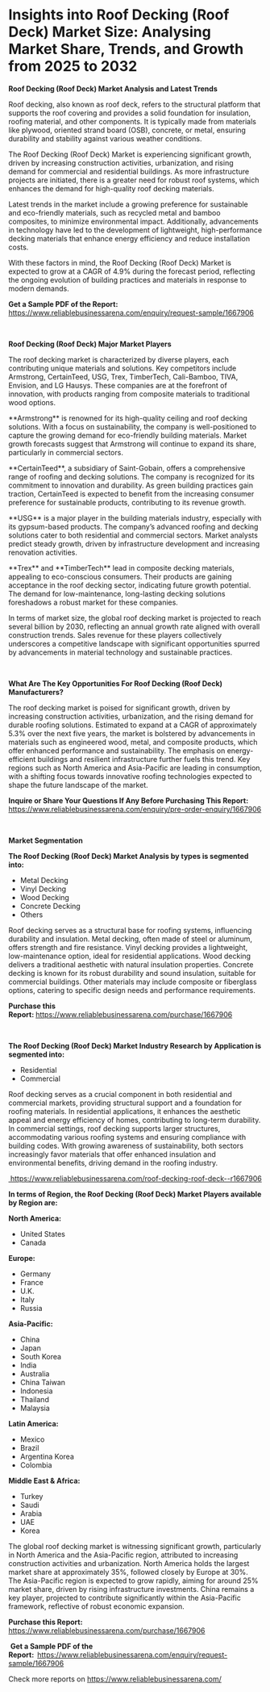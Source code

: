 <p><h1>Insights into Roof Decking (Roof Deck) Market Size: Analysing Market Share, Trends, and Growth from 2025 to 2032</h1></p><p><strong>Roof Decking (Roof Deck) Market Analysis and Latest Trends</strong></p>
<p><p>Roof decking, also known as roof deck, refers to the structural platform that supports the roof covering and provides a solid foundation for insulation, roofing material, and other components. It is typically made from materials like plywood, oriented strand board (OSB), concrete, or metal, ensuring durability and stability against various weather conditions.</p><p>The Roof Decking (Roof Deck) Market is experiencing significant growth, driven by increasing construction activities, urbanization, and rising demand for commercial and residential buildings. As more infrastructure projects are initiated, there is a greater need for robust roof systems, which enhances the demand for high-quality roof decking materials. </p><p>Latest trends in the market include a growing preference for sustainable and eco-friendly materials, such as recycled metal and bamboo composites, to minimize environmental impact. Additionally, advancements in technology have led to the development of lightweight, high-performance decking materials that enhance energy efficiency and reduce installation costs. </p><p>With these factors in mind, the Roof Decking (Roof Deck) Market is expected to grow at a CAGR of 4.9% during the forecast period, reflecting the ongoing evolution of building practices and materials in response to modern demands.</p></p>
<p><strong>Get a Sample PDF of the Report:&nbsp;</strong> <a href="https://www.reliablebusinessarena.com/enquiry/request-sample/1667906?utm_campaign=3013&utm_medium=2&utm_source=Github&utm_content=ia&utm_term=02042025&utm_id=roof-decking-roof-deck">https://www.reliablebusinessarena.com/enquiry/request-sample/1667906</a></p>
<p>&nbsp;</p>
<p><strong>Roof Decking (Roof Deck) Major Market Players</strong></p>
<p><p>The roof decking market is characterized by diverse players, each contributing unique materials and solutions. Key competitors include Armstrong, CertainTeed, USG, Trex, TimberTech, Cali-Bamboo, TIVA, Envision, and LG Hausys. These companies are at the forefront of innovation, with products ranging from composite materials to traditional wood options.</p><p>**Armstrong** is renowned for its high-quality ceiling and roof decking solutions. With a focus on sustainability, the company is well-positioned to capture the growing demand for eco-friendly building materials. Market growth forecasts suggest that Armstrong will continue to expand its share, particularly in commercial sectors.</p><p>**CertainTeed**, a subsidiary of Saint-Gobain, offers a comprehensive range of roofing and decking solutions. The company is recognized for its commitment to innovation and durability. As green building practices gain traction, CertainTeed is expected to benefit from the increasing consumer preference for sustainable products, contributing to its revenue growth.</p><p>**USG** is a major player in the building materials industry, especially with its gypsum-based products. The company’s advanced roofing and decking solutions cater to both residential and commercial sectors. Market analysts predict steady growth, driven by infrastructure development and increasing renovation activities.</p><p>**Trex** and **TimberTech** lead in composite decking materials, appealing to eco-conscious consumers. Their products are gaining acceptance in the roof decking sector, indicating future growth potential. The demand for low-maintenance, long-lasting decking solutions foreshadows a robust market for these companies.</p><p>In terms of market size, the global roof decking market is projected to reach several billion by 2030, reflecting an annual growth rate aligned with overall construction trends. Sales revenue for these players collectively underscores a competitive landscape with significant opportunities spurred by advancements in material technology and sustainable practices.</p></p>
<p>&nbsp;</p>
<p><strong>What Are The Key Opportunities For Roof Decking (Roof Deck) Manufacturers?</strong></p>
<p><p>The roof decking market is poised for significant growth, driven by increasing construction activities, urbanization, and the rising demand for durable roofing solutions. Estimated to expand at a CAGR of approximately 5.3% over the next five years, the market is bolstered by advancements in materials such as engineered wood, metal, and composite products, which offer enhanced performance and sustainability. The emphasis on energy-efficient buildings and resilient infrastructure further fuels this trend. Key regions such as North America and Asia-Pacific are leading in consumption, with a shifting focus towards innovative roofing technologies expected to shape the future landscape of the market.</p></p>
<p><strong>Inquire or Share Your Questions If Any Before Purchasing This Report:</strong> <a href="https://www.reliablebusinessarena.com/enquiry/pre-order-enquiry/1667906?utm_campaign=3013&utm_medium=2&utm_source=Github&utm_content=ia&utm_term=02042025&utm_id=roof-decking-roof-deck">https://www.reliablebusinessarena.com/enquiry/pre-order-enquiry/1667906</a></p>
<p>&nbsp;</p>
<p><strong>Market Segmentation</strong></p>
<p><strong>The Roof Decking (Roof Deck) Market Analysis by types is segmented into:</strong></p>
<p><ul><li>Metal Decking</li><li>Vinyl Decking</li><li>Wood Decking</li><li>Concrete Decking</li><li>Others</li></ul></p>
<p><p>Roof decking serves as a structural base for roofing systems, influencing durability and insulation. Metal decking, often made of steel or aluminum, offers strength and fire resistance. Vinyl decking provides a lightweight, low-maintenance option, ideal for residential applications. Wood decking delivers a traditional aesthetic with natural insulation properties. Concrete decking is known for its robust durability and sound insulation, suitable for commercial buildings. Other materials may include composite or fiberglass options, catering to specific design needs and performance requirements.</p></p>
<p><strong>Purchase this Report:&nbsp;</strong><a href="https://www.reliablebusinessarena.com/purchase/1667906?utm_campaign=3013&utm_medium=2&utm_source=Github&utm_content=ia&utm_term=02042025&utm_id=roof-decking-roof-deck">https://www.reliablebusinessarena.com/purchase/1667906</a></p>
<p>&nbsp;</p>
<p><strong>The Roof Decking (Roof Deck) Market Industry Research by Application is segmented into:</strong></p>
<p><ul><li>Residential</li><li>Commercial</li></ul></p>
<p><p>Roof decking serves as a crucial component in both residential and commercial markets, providing structural support and a foundation for roofing materials. In residential applications, it enhances the aesthetic appeal and energy efficiency of homes, contributing to long-term durability. In commercial settings, roof decking supports larger structures, accommodating various roofing systems and ensuring compliance with building codes. With growing awareness of sustainability, both sectors increasingly favor materials that offer enhanced insulation and environmental benefits, driving demand in the roofing industry.</p></p>
<p><a href="https://www.reliablebusinessarena.com/roof-decking-roof-deck--r1667906?utm_campaign=3013&utm_medium=2&utm_source=Github&utm_content=ia&utm_term=02042025&utm_id=roof-decking-roof-deck">&nbsp;https://www.reliablebusinessarena.com/roof-decking-roof-deck--r1667906</a></p>
<p><strong>In terms of Region, the Roof Decking (Roof Deck) Market Players available by Region are:</strong></p>
<p>
    <p> <strong> North America: </strong>
        <ul>
            <li>United States</li>
            <li>Canada</li>
        </ul>
        </p> 
    <p> <strong> Europe: </strong>
        <ul>
            <li>Germany</li>
            <li>France</li>
            <li>U.K.</li>
            <li>Italy</li>
            <li>Russia</li>
        </ul>
        </p> 
    <p> <strong> Asia-Pacific: </strong>
        <ul>
            <li>China</li>
            <li>Japan</li>
            <li>South Korea</li>
            <li>India</li>
            <li>Australia</li>
            <li>China Taiwan</li>
            <li>Indonesia</li>
            <li>Thailand</li>
            <li>Malaysia</li>
        </ul>
        </p> 
    <p> <strong> Latin America: </strong>
        <ul>
            <li>Mexico</li>
            <li>Brazil</li>
            <li>Argentina Korea</li>
            <li>Colombia</li>
        </ul>
        </p> 
    <p> <strong> Middle East & Africa: </strong>
        <ul>
            <li>Turkey</li>
            <li>Saudi</li>
            <li>Arabia</li>
            <li>UAE</li>
            <li>Korea</li>
        </ul>
    </p>
    </p>
<p><p>The global roof decking market is witnessing significant growth, particularly in North America and the Asia-Pacific region, attributed to increasing construction activities and urbanization. North America holds the largest market share at approximately 35%, followed closely by Europe at 30%. The Asia-Pacific region is expected to grow rapidly, aiming for around 25% market share, driven by rising infrastructure investments. China remains a key player, projected to contribute significantly within the Asia-Pacific framework, reflective of robust economic expansion.</p></p>
<p><strong>Purchase this Report: </strong><a href="https://www.reliablebusinessarena.com/purchase/1667906?utm_campaign=3013&utm_medium=2&utm_source=Github&utm_content=ia&utm_term=02042025&utm_id=roof-decking-roof-deck">https://www.reliablebusinessarena.com/purchase/1667906</a></p>
<p>&nbsp;<strong>Get a Sample PDF of the Report:&nbsp;&nbsp;</strong><a href="https://www.reliablebusinessarena.com/enquiry/request-sample/1667906?utm_campaign=3013&utm_medium=2&utm_source=Github&utm_content=ia&utm_term=02042025&utm_id=roof-decking-roof-deck">https://www.reliablebusinessarena.com/enquiry/request-sample/1667906</a></p>
<p><strong></strong></p>
<p>Check more reports on <a href="https://www.reliablebusinessarena.com/?utm_campaign=3013&utm_medium=2&utm_source=Github&utm_content=ia&utm_term=02042025&utm_id=roof-decking-roof-deck">https://www.reliablebusinessarena.com/</a></p>